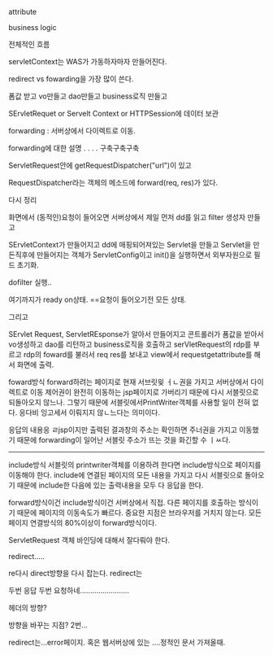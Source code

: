 attribute

business logic

전체적인 흐름

servletContext는 WAS가 가동하자마자 만들어진다. 



redirect vs fowarding을 가장 많이 쓴다. 


폼값 받고
vo만들고 
dao만들고
business로직 만들고

SErvletRequet or Servelt Context or HTTPSession에 데이터 보관

forwarding : 서버상에서 다이렉트로 이동. 

forwarding에 대한 설명 . . . . 구축구축구축

ServletRequest안에 getRequestDispatcher("url")이 있고


RequestDispatcher라는 객체의 메소드에 forward(req, res)가 있다. 


다시 정리

화면에서 (동적인)요청이 들어오면
서버상에서 제일 먼저 dd를 읽고
filter 생성자 만들고

SErvletContext가 만들어지고
dd에 매핑되어져있는 Servlet을 만들고
Servlet을 만든직후에 만들어지는 객체가 ServletConfig이고
init()을 실행하면서 외부자원으로 필드 초기화.

dofilter 실행.. 

여기까지가 ready on상태. ==요청이 들어오기전 모든 상태. 

그리고

SErvlet Request, ServletREsponse가 알아서 만들어지고
콘트롤러가 폼값을 받아서
vo생성하고
dao를 리턴하고
business로직을 호출하고 serVletRequest의 rdp를 부르고 rdp의 foward를 불러서 req res를 보내고 view에서 requestgetattribute를 해서 화면에 출력.

foward방식
forward하려는 페이지로 현재 서브릿읮 ㅓㄴ권을 가지고 서버상에서 다이렉트로 이동
제어권이 완전히 이동하는 jsp페이지로 가버리기 때문에 다시 서블릿으로 되돌아오지 않느나. 그렇기 때문에 서블릿에서PrintWriter객체를 사용할 일이 전혀 없다. 응다비 잉고세서 이뤄지지 않ㄴ느다는 의미이다. 

응답의 내용응 ㄹjsp이지만 
출력된 결과창의 주소는 확인하면 주너권을 가지고 이동했기 때문에 forwarding이 일어난 서블릿 주소가 뜨는 것을 화긴할 수 ㅣㅆ다. 

-----
include방식
서블릿의 printwriter객체를 이용하려 한다면 include방식으로 페이지를 이동해야 한다. include에 연결된 페이지의 모든 내용을 가지고 다시 서블릿으로 돌아오기 때문에 include한 다음에 있는 출력내용을 모두 다 응답을 한다. 

forward방식이건 include방식이건 서버상에서 직접. 다른 페이지를 호출하는 방식이기 때문에 페이지의 이동속도가 빠르다. 중요한 지점은 브라우저를 거치지 않는다.
모든 페이지 연결방식의 80%이상이 forward방식이다.

ServletRequest 객체 바인딩에 대해서 잘다뤄야 한다.

redirect.....

re다시 direct방향을 다시 잡는다. redirect는 

두번 응답 두번 요청하네........................

헤더의 방향?

방향을 바꾸는 지점? 2번...


redirect는...error페이지. 혹은 웹서버상에 있는 ....정적인 문서 가져올때. 